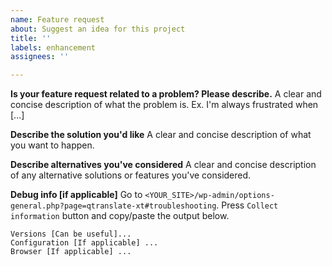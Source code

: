 ```yaml
---
name: Feature request
about: Suggest an idea for this project
title: ''
labels: enhancement
assignees: ''

---
```


**Is your feature request related to a problem? Please describe.**
A clear and concise description of what the problem is. Ex. I'm always frustrated when [...]

**Describe the solution you'd like**
A clear and concise description of what you want to happen.

**Describe alternatives you've considered**
A clear and concise description of any alternative solutions or features you've considered.

**Debug info [if applicable]**
Go to `<YOUR_SITE>/wp-admin/options-general.php?page=qtranslate-xt#troubleshooting`.
Press `Collect information` button and copy/paste the output below.
```
Versions [Can be useful]...
Configuration [If applicable] ...
Browser [If applicable] ...
```
